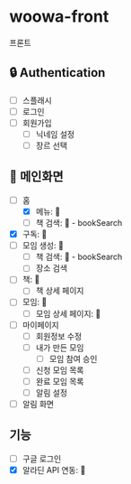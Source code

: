 # woowa-front
프론트

## 🔒 Authentication
- [ ] 스플래시
- [ ] 로그인
- [ ] 회원가입
    - [ ] 닉네임 설정
    - [ ] 장르 선택

## 📌 메인화면
- [ ] 홈
  - [X] 메뉴: 💙
  - [ ] 책 검색: 💙 - bookSearch
- [x] 구독: 💙
- [ ] 모임 생성: 💙
    - [ ] 책 검색: 💙 - bookSearch
    - [ ] 장소 검색
- [ ] 책: 💙
    - [ ] 책 상세 페이지
- [ ] 모임: 💙
    - [ ] 모임 상세 페이지: 💙
- [ ] 마이페이지
    - [ ] 회원정보 수정
    - [ ] 내가 만든 모임
        - [ ] 모임 참여 승인
    - [ ] 신청 모임 목록
    - [ ] 완료 모임 목록
    - [ ] 알림 설정
- [ ] 알림 화면

## 기능
- [ ] 구글 로그인
- [X] 알라딘 API 연동: 💙